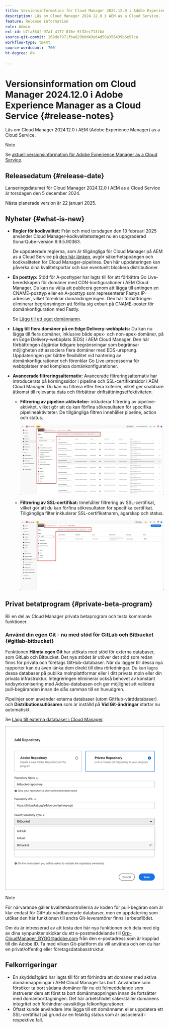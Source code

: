 ```yaml
---
title: Versionsinformation för Cloud Manager 2024.12.0 i Adobe Experience Manager as a Cloud Service
description: Läs om Cloud Manager 2024.12.0 i AEM as a Cloud Service.
feature: Release Information
role: Admin
exl-id: b7fa864f-97a1-4172-810e-5f32ec713fbd
source-git-commit: 169de7971fba829b0d43e64d50a356439b6e57ca
workflow-type: tm+mt
source-wordcount: '700'
ht-degree: 0%

---
```



# Versionsinformation om Cloud Manager 2024.12.0 i Adobe Experience Manager as a Cloud Service {#release-notes}

Läs om Cloud Manager 2024.12.0 i AEM (Adobe Experience Manager) as a Cloud Service.

>[!NOTE]
>
>Se [aktuell versionsinformation för Adobe Experience Manager as a Cloud Service](/help/release-notes/release-notes-cloud/release-notes-current.md).

## Releasedatum {#release-date}

Lanseringsdatumet för Cloud Manager 2024.12.0 i AEM as a Cloud Service är torsdagen den 5 december 2024.

Nästa planerade version är 22 januari 2025.


## Nyheter {#what-is-new}

* **Regler för kodkvalitet:** Från och med torsdagen den 13 februari 2025 använder Cloud Manager-kodkvalitetssteget nu en uppgraderad SonarQube-version 9.9.5.90363.

  De uppdaterade reglerna, som är tillgängliga för Cloud Manager på AEM as a Cloud Service på [den här länken](/help/implementing/cloud-manager/code-quality-testing.md#understanding-code-quality-rules), avgör säkerhetspoängen och kodkvaliteten för Cloud Manager-pipelines. Den här uppdateringen kan påverka dina kvalitetsportar och kan eventuellt blockera distributioner.

<!-- * **Java 21 support:** Customers can now optionally build with Java 17 or Java 21, benefiting from performance improvements and new language features. See [Build environment](/help/implementing/cloud-manager/getting-access-to-aem-in-cloud/build-environment-details.md) for configuration steps, including updating your Maven project description, and certain library versions. When the build version is set to Java 17 or Java 21, the runtime defaults to Java 21.

    Starting February 2025, sandboxes and dev environments upgrade to the Java 21 runtime, regardless of the build version (Java 8, 11, 17, or 21). Production environments follow with an upgrade in April 2025. -->

* **En posttyp:** Stöd för A-posttyper har lagts till för att förbättra Go Live-beredskapen för domäner med CDN-konfigurationer i AEM Cloud Manager. Du kan nu välja att publicera genom att lägga till antingen en CNAME-posttyp eller en A-posttyp som representerar Fastys IP-adresser, vilket förenklar domändirigeringen. Den här förbättringen eliminerar begränsningen att förlita sig enbart på CNAME-poster för domänkonfiguration med Fastly.

  Se [Lägg till ett eget domännamn](/help/implementing/cloud-manager/custom-domain-names/add-custom-domain-name.md). <!-- CMGR-63076 -->

<!-- * The AEM Code Quality step now uses SonarQube 9.9 Server, replacing the older 7.4 version. This upgrade brings additional security, performance, and code quality checks, offering more comprehensive analysis and coverage for your projects. -->

* **Lägg till flera domäner på en Edge Delivery-webbplats:** Du kan nu lägga till flera domäner, inklusive både apex- och non-apex-domäner, på en Edge Delivery-webbplats (EDS) i AEM Cloud Manager. Den här förbättringen åtgärdar tidigare begränsningar som begränsar möjligheten att associera flera domäner med EDS-ursprung. Uppdateringen ger bättre flexibilitet vid hantering av domänkonfigurationer och förenklar Go Live-processerna för webbplatser med komplexa domänkonfigurationer. <!-- CMGR-63007 -->

* **Avancerade filtreringsalternativ:** Avancerade filtreringsalternativ har introducerats på körningssidor i pipeline och SSL-certifikatsidor i AEM Cloud Manager. Du kan nu filtrera efter flera kriterier, vilket ger snabbare åtkomst till relevanta data och förbättrar driftsättningseffektiviteten. <!-- CMGR-26263 -->

   * **Filtrering av pipeline-aktiviteter:** inkluderar filtrering av pipeline-aktivitet, vilket gör att du kan förfina sökresultaten för specifika pipelineaktiviteter. De tillgängliga filtren innehåller pipeline, action och status.

     ![Filtrering av pipeline-aktiviteter](/help/implementing/cloud-manager/assets/filters-pipeline.png)


   * **Filtrering av SSL-certifikat:** Innehåller filtrering av SSL-certifikat, vilket gör att du kan förfina sökresultaten för specifika certifikat. Tillgängliga filter inkluderar SSL-certifikatnamn, ägarskap och status.

     ![SSL-certifikatfiltrering](/help/implementing/cloud-manager/assets/filters-ssl-certificates.png)

## Privat betatprogram {#private-beta-program}

Bli en del av Cloud Manager privata betaprogram och testa kommande funktioner.

### Använd din egen Git - nu med stöd för GitLab och Bitbucket {#gitlab-bitbucket}

<!-- BOTH CS & AMS -->

Funktionen **Hämta egen Git** har utökats med stöd för externa databaser, som GitLab och Bitbucket. Det nya stödet är utöver det stöd som redan finns för privata och företags GitHub-databaser. När du lägger till dessa nya rapporter kan du även länka dem direkt till dina rörledningar. Du kan lagra dessa databaser på publika molnplattformar eller i ditt privata moln eller din privata infrastruktur. Integreringen eliminerar också behovet av konstant kodsynkronisering med Adobe-databasen och ger möjlighet att validera pull-begäranden innan de slås samman till en huvudgren.

Pipelinjer som använder externa databaser (utom GitHub-värddatabaser) och **Distributionsutlösaren** som är inställd på **Vid Git-ändringar** startar nu automatiskt.

Se [Lägg till externa databaser i Cloud Manager](/help/implementing/cloud-manager/managing-code/external-repositories.md).

![Dialogrutan Lägg till databas](/help/implementing/cloud-manager/release-notes/assets/repositories-add-release-notes.png)

>[!NOTE]
>
>För närvarande gäller kvalitetskontrollerna av koden för pull-begäran som är klar endast för GitHub-värdbaserade databaser, men en uppdatering som utökar den här funktionen till andra Git-leverantörer finns i arbetsflödet.

Om du är intresserad av att testa den här nya funktionen och dela med dig av dina synpunkter skickar du ett e-postmeddelande till [Grp-CloudManager_BYOG@adobe.com](mailto:Grp-CloudManager_BYOG@adobe.com) från den e-postadress som är kopplad till din Adobe ID. Ta med vilken Git-plattform du vill använda och om du har en privat/offentlig eller företagsdatabasstruktur.

## Felkorrigeringar

* En skyddsåtgärd har lagts till för att förhindra att domäner med aktiva domänmappningar i AEM Cloud Manager tas bort. Användare som försöker ta bort sådana domäner får nu ett felmeddelande som instruerar dem att först ta bort domänmappningen innan de fortsätter med domänborttagningen. Det här arbetsflödet säkerställer domänens integritet och förhindrar oavsiktliga felkonfigurationer. <!-- CMGR-63033 -->
* Oftast kunde användare inte lägga till ett domännamn eller uppdatera ett SSL-certifikat på grund av en felaktig status som är associerad i respektive fall. <!-- CMGR-62816 -->


<!-- ## Known issues {#known-issues} -->
